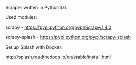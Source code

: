 Scraper written in Python3.6.


Used modules:
 
scrapy - https://pypi.python.org/pypi/Scrapy/1.4.0

scrapy-splash - https://pypi.python.org/pypi/scrapy-splash


Set up Splash with Docker:

http://splash.readthedocs.io/en/stable/install.html
